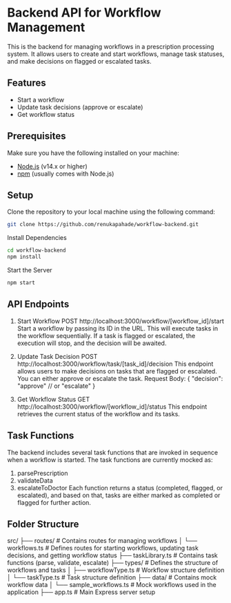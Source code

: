 # Backend API for Workflow Management

This is the backend for managing workflows in a prescription processing system. It allows users to create and start workflows, manage task statuses, and make decisions on flagged or escalated tasks.

## Features
- Start a workflow
- Update task decisions (approve or escalate)
- Get workflow status

## Prerequisites
Make sure you have the following installed on your machine:
- [Node.js](https://nodejs.org/) (v14.x or higher)
- [npm](https://www.npmjs.com/) (usually comes with Node.js)

## Setup

Clone the repository to your local machine using the following command:
```bash
git clone https://github.com/renukapahade/workflow-backend.git
```

Install Dependencies
```bash
cd workflow-backend
npm install
```

Start the Server
```bash
npm start
```

## API Endpoints
1. Start Workflow
POST http://localhost:3000/workflow/[workflow_id]/start
Start a workflow by passing its ID in the URL. This will execute tasks in the workflow sequentially. If a task is flagged or escalated, the execution will stop, and the decision will be awaited.


2. Update Task Decision
POST http://localhost:3000/workflow/task/[task_id]/decision
This endpoint allows users to make decisions on tasks that are flagged or escalated. You can either approve or escalate the task.
Request Body:
{
  "decision": "approve" // or "escalate"
}


4. Get Workflow Status
GET http://localhost:3000/workflow/[workflow_id]/status
This endpoint retrieves the current status of the workflow and its tasks.


## Task Functions
The backend includes several task functions that are invoked in sequence when a workflow is started. The task functions are currently mocked as:

1. parsePrescription
2. validateData
3. escalateToDoctor
Each function returns a status (completed, flagged, or escalated), and based on that, tasks are either marked as completed or flagged for further action.


## Folder Structure
src/
  ├── routes/                # Contains routes for managing workflows
  │   └── workflows.ts       # Defines routes for starting workflows, updating task decisions, and getting workflow status
  ├── taskLibrary.ts         # Contains task functions (parse, validate, escalate)
  ├── types/                 # Defines the structure of workflows and tasks
  │   ├── workflowType.ts    # Workflow structure definition
  │   └── taskType.ts        # Task structure definition
  ├── data/                  # Contains mock workflow data
  │   └── sample_workflows.ts # Mock workflows used in the application
  ├── app.ts                 # Main Express server setup







